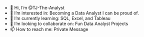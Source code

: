 - 👋 Hi, I’m @TJ-The-Analyst
- 👀 I’m interested in: Becoming a Data Analyst I can be proud of.
- 🌱 I’m currently learning: SQL, Excel, and Tableau
- 💞️ I’m looking to collaborate on: Fun Data Analyst Projects
- 📫 How to reach me: Private Message

<!---
TJ-The-Analyst/TJ-The-Analyst is a ✨ special ✨ repository because its `README.md` (this file) appears on your GitHub profile.
You can click the Preview link to take a look at your changes.
--->
